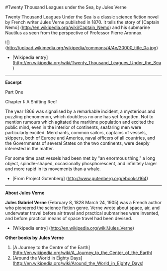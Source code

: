 #Twenty Thousand Leagues under the Sea, by Jules Verne 

Twenty Thousand Leagues Under the Sea is a classic science fiction 
novel by French writer Jules Verne published in 1870. It tells the story of [Captain Nemo] (http://en.wikipedia.org/wiki/Captain_Nemo) 
and his submarine Nautilus as seen from the perspective of Professor Pierre Aronnax.

![] (http://upload.wikimedia.org/wikipedia/commons/4/4e/20000_title_0a.jpg)

- [Wikipedia entry] (http://en.wikipedia.org/wiki/Twenty_Thousand_Leagues_Under_the_Sea)

***

**Excerpt**

Part One

Chapter I: A Shifting Reef

The year 1866 was signalised by a remarkable incident, a mysterious and puzzling phenomenon, 
which doubtless no one has yet forgotten. Not to mention rumours which agitated the maritime 
population and excited the public mind, even in the interior of continents, seafaring men were 
particularly excited. Merchants, common sailors, captains of vessels, skippers, both of Europe 
and America, naval officers of all countries, and the Governments of several States on the two continents, 
were deeply interested in the matter.

For some time past vessels had been met by "an enormous thing," a long object, spindle-shaped, 
occasionally phosphorescent, and infinitely larger and more rapid in its movements than a whale.

- [From Project Gutenberg] (http://www.gutenberg.org/ebooks/164)

***

**About Jules Verne**

**Jules Gabriel Verne** (February 8, 1828 March 24, 1905) was a French author who pioneered the 
science fiction genre. Verne wrote about space, air, and underwater travel before air travel and
 practical submarines were invented, and before practical means of space travel had been devised.

- [Wikipedia entry] (http://en.wikipedia.org/wiki/Jules_Verne)

**Other books by Jules Verne**

1. [A Journey to the Centre of the Earth] (http://en.wikipedia.org/wiki/A_Journey_to_the_Center_of_the_Earth)
2. [Around the World in Eighty Days] (http://en.wikipedia.org/wiki/Around_the_World_in_Eighty_Days)



